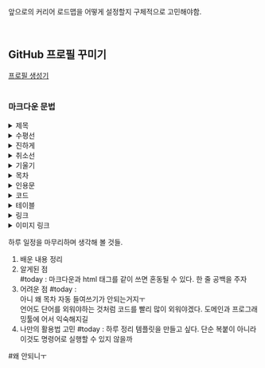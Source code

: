 앞으로의 커리어 로드맵을 어떻게 설정할지 구체적으로 고민해야함.

<br>

## GitHub 프로필 꾸미기
  [프로필 생성기](https://qus0in.github.io/paste_profile/)  
<br>

### 마크다운 문법
  <!--토글 목록 만들기 by HTML 블록 태그-->
<details> 
  <summary>제목</summary>
  
  # 가장 큰 제목은 #이 1개      <!--html이랑 마크다운이랑 같이 써서 명확하게 구분해야 정상 작동함-->
  ## 두번째 큰 제목 #이 2개
  ### 세번째 큰 제목 #이 3개
  #### 네번째 큰 제목 #이 4개
  ##### 다섯번째 큰 제목 #이 5개
  ###### 여섯번째 큰 제목 #이 6개
  그냥 텍스트
</details>

<details>
  <summary>수평선</summary>  
  '-' 또는 '***'가 3개 

  ---
  ***
</details>

<details>
  <summary>진하게</summary>
  앞뒤로 __ 또는 ** 딱 붙이기
  
  __진하게__
  **진하게**
</details>

<details>
  <summary>취소선</summary>
  앞뒤로 ~~ 딱 붙이기

  ~~취소선~~
</details>

<details>
  <summary>기울기</summary>
  앞뒤로 * 딱 붙이기, ***은 굵고 기울기

  *기울기*
  ***굵고 기울기***
</details>

<details>
  <summary>목차</summary>
  
  1. 숫자 가능
  2. 탭으로 하위목차 (왜 안되지)
  3. 쉬프트 탭으로 들여쓰기 취소

  - 문자도 가능
    - 하위목차

  * 문자도 가능
    * 하위목차    
</details>

<details>
  <summary>인용문</summary>
  > 붙여쓰기, 인용 안에 인용은 >>

  >인용을 할 것입니다.
  >>이렇게
</details>

<details>
  <summary>코드</summary>
  `한줄 코드, ```언어 줄바꿔서 코드 줄바꿔서```

  `print('hello')
  ```python
  print('hello')
  ```
</details>

<details>
  <summary>테이블</summary>
  테이블 생성기 (https://www.tablesgenerator.com/markdown_tables)
</details>

<details>
  <summary>링크</summary>
  [링크 걸 문장](링크 url),

  [네이버](www.naver.com)
</details>

<details>
  <summary>이미지 링크</summary>
  ![오류시 출력할 문장](이미지 url) 

  ![왜그럴까](https://img1.newsis.com/2023/07/12/NISI20230712_0001313626_web.jpg)
</details>

하루 일정을 마무리하며 생각해 볼 것들.
  1. 배운 내용 정리
  2. 알게된 점 <br>
     #today : 마크다운과 html 태그를 같이 쓰면 혼동될 수 있다. 한 줄 공백을 주자
  3. 어려운 점
     #today : <br>
     아니 왜 목차 자동 들여쓰기가 안되는거지ㅜ<br>
     언어도 단어를 외워야하는 것처럼 코드를 빨리 많이 외워야겠다. 도메인과 프로그래밍툴에 어서 익숙해지길
  4. 나만의 활용법 고민
     #today : 하루 정리 템플릿을 만들고 싶다. 단순 복붙이 아니라 이것도 명령어로 실행할 수 있지 않을까 

#왜 안되니ㅜ

